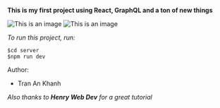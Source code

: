 __This is my first project using React, GraphQL and a ton of new things__

![This is an image](https://topdev.vn/blog/wp-content/uploads/2017/04/graphql.png)
![This is an image](https://onextrapixel.com/wp-content/uploads/2016/04/reactjs-thumb.jpg)

*To run this project, run:*
```
$cd server
$npm run dev
```

Author:
- Tran An Khanh

*Also thanks to **Henry Web Dev** for a great tutorial*